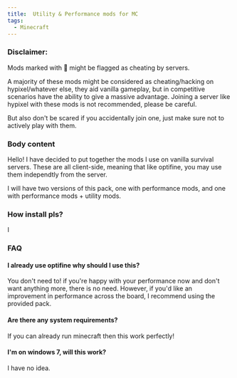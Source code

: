 ```yaml
---
title:  Utility & Performance mods for MC
tags:
  - Minecraft
---
```


### Disclaimer:
Mods marked with 🦕 might be flagged as cheating by servers.

A majority of these mods might be considered as cheating/hacking on hypixel/whatever else, they aid vanilla gameplay, but in competitive scenarios have the ability to give a massive advantage. 
Joining a server like hypixel with these mods is not recommended, please be careful.

But also don't be scared if you accidentally join one, just make sure not to actively play with them.

### Body content

Hello! I have decided to put together the mods I use on vanilla survival servers. These are all client-side, meaning that like optifine, you may use them independtly from the server.

I will have two versions of this pack, one with performance mods, and one with performance mods + utility mods.

### How install pls?

I


### FAQ

#### I already use optifine why should I use this?

You don't need to! if you're happy with your performance now and don't want anything more, there is no need. However, if you'd like an improvement in performance across the board, I recommend using the provided pack.

#### Are there any system requirements? 

If you can already run minecraft then this work perfectly!


#### I'm on windows 7, will this work?

I have no idea.